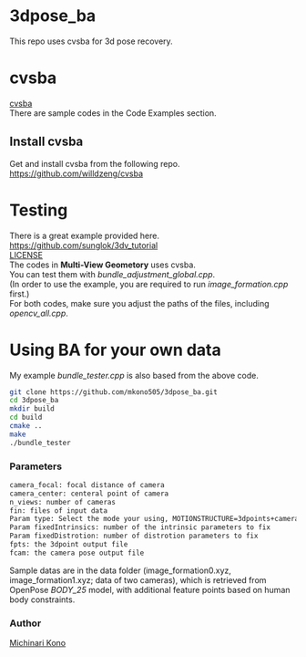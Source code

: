 # 3dpose_ba

This repo uses cvsba for 3d pose recovery.  

# cvsba
[cvsba](https://www.uco.es/investiga/grupos/ava/node/39)  
There are sample codes in the Code Examples section.

## Install cvsba
Get and install cvsba from the following repo.  
<https://github.com/willdzeng/cvsba>


# Testing
There is a great example provided here.  
<https://github.com/sunglok/3dv_tutorial>  
[LICENSE](https://github.com/sunglok/3dv_tutorial/blob/master/LICENSE)  
The codes in **Multi-View Geometory** uses cvsba.  
You can test them with *bundle_adjustment_global.cpp*.  
(In order to use the example, you are required to run *image_formation.cpp* first.)  
For both codes, make sure you adjust the paths of the files, including *opencv_all.cpp*.  


# Using BA for your own data
My example *bundle_tester.cpp* is also based from the above code.  


```bash
git clone https://github.com/mkono505/3dpose_ba.git
cd 3dpose_ba
mkdir build
cd build
cmake ..
make
./bundle_tester
```

### Parameters
```bash
camera_focal: focal distance of camera
camera_center: centeral point of camera
n_views: number of cameras
fin: files of input data
Param type: Select the mode your using, MOTIONSTRUCTURE=3dpoints+camera camera parameters MOTION=camera parameters STRUCTURE=3d points
Param fixedIntrinsics: number of the intrinsic parameters to fix
Param fixedDistrotion: number of distrotion parameters to fix
fpts: the 3dpoint output file
fcam: the camera pose output file
```

Sample datas are in the data folder (image_formation0.xyz, image_formation1.xyz; data of two cameras), which is retrieved from OpenPose *BODY_25* model, with additional feature points based on human body constraints.


### Author
[Michinari Kono](https://github.com/mkono505)
